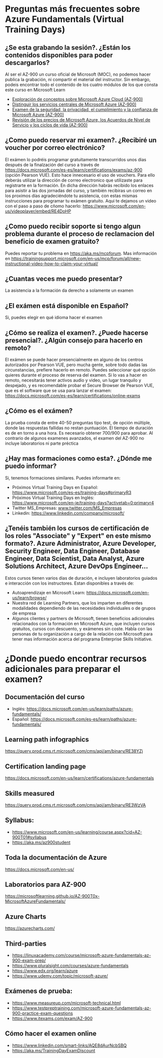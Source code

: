 # Preguntas más frecuentes sobre Azure Fundamentals (Virtual Training Days)

## ¿Se esta grabando la sesión?. ¿Están los contenidos disponibles para poder descargarlos?
Al ser el AZ-900 un curso oficial de Microsoft (MOC), no podemos hacer publica la grabación, ni compartir el material del instructor. Sin embargo, podeis encontrar todo el contenido de los cuatro módulos de los que consta este curso en Microsoft Learn

 - [Exploración de conceptos sobre Microsoft Azure Cloud (AZ-900)](https://docs.microsoft.com/learn/paths/explore-microsoft-azure-cloud-concepts/)
 - [Distinguir los servicios centrales de Microsoft Azure (AZ-900)](https://docs.microsoft.com/learn/paths/distinguish-microsoft-azure-core-services/)
 - [Examen de la seguridad, la privacidad, el cumplimiento y la confianza de Microsoft Azure (AZ-900)](https://docs.microsoft.com/learn/paths/examine-microsoft-azure-security-privacy-compliance-trust/)
 - [Revisión de los precios de Microsoft Azure, los Acuerdos de Nivel de Servicio y los ciclos de vida (AZ-900)](https://docs.microsoft.com/learn/paths/review-microsoft-azure-pricing-slas-lifecycles/)

## ¿Como puedo reservar mi examen?. ¿Recibiré un voucher por correo electrónico?
El exámen lo podréis programar gratuitamente transcurridos unos dias después de la finalzación del curso a través de https://docs.microsoft.com/es-es/learn/certifications/exams/az-900 (opción Pearson VUE). Esto hace innecesario el uso de vouchers. Para ello deberás utilizar la dirección de correo electronico que utilizaste para registrarte en la formación. En dicha dirección habrás recibido los enlaces para asistir a las dos jornadas del curso, y también recibiras un correo en los proximos días agradeciéndote tu asistencia, con estas mismas instrucciones para programar tu exámen gratuito. Aqui te dejamos un video con el paso a paso de cñomo hacerlo: https://www.microsoft.com/en-us/videoplayer/embed/RE4DoHP 

## ¿Como puedo recibir soporte si tengo algun problema durante el proceso de reclamacion del beneficio de examen gratuito?
Puedes reportar tu problema en https://aka.ms/mcpforum. Mas información en https://trainingsupport.microsoft.com/en-us/mcp/forum/all/new-instructional-video-how-to-claim-your-virtual/

## ¿Cuantas veces me puedo presentar?
La asistencia a la formación da derecho a solamente un examen

## ¿El exámen está disponible en Español?
Si, puedes elegir en qué idioma hacer el examen

## ¿Cómo se realiza el examen?. ¿Puede hacerse presencial?. ¿Algún consejo para hacerlo en remoto?
El exámen se puede hacer presencialmente en alguno de los centros autorizados por Pearson VUE, pero mucha gente, sobre todo dadas las circunstancias, prefiere hacerlo en remoto. Puedes seleccionar qué opción quieres durante el proceso de reserva del examen. Si lo vas a hacer en remoto, necesitarás tener activos audio y video, un lugar tranquilo y despejado, y es recomendable probar el Secure Browser de Pearson VUE, que es el software que se usa para lanzar el examen: https://docs.microsoft.com/es-es/learn/certifications/online-exams 

## ¿Cómo es el exámen?
La prueba consta de entre 40-50 preguntas tipo test, de opción múltiple, donde las respuestas fallidas no restan puntuación. El tiempo de duración es de en torno a una hora. Es necesario obtener 700/900 para aprobar. Al contrario de algunos examenes avanzados, el examen del AZ-900 no incluye laboratorios ni parte préctica

## ¿Hay mas formaciones como esta?. ¿Dónde me puedo informar?
Si, tenemos formaciones similares. Puedes informarte en:
- Próximos Virtual Training Days en Español: https://www.microsoft.com/es-es/training-days#primaryR3 
- Próximos Virtual Training Days en Inglés: https://www.microsoft.com/en-ie/training-days?activetab=0:primaryr4 
- Twitter MS_Empresas: www.twitter.com/MS_Empresas 
- Linkedin: https://www.linkedin.com/company/microsoft/

## ¿Tenéis también los cursos de certificación de los roles "Associate" y "Expert" en este mismo formato?. Azure Administrator, Azure Developer, Security Engineer, Data Engineer, Database Engineer, Data Scientist, Data Analyst, Azure Solutions Architect, Azure DevOps Engineer...
Estos cursos tienen varios dias de duración, e incluyen laboratorios guiados e interacción con los instructores. Estan disponibles a través de:
- Autoaprendizaje en Microsoft Learn: https://docs.microsoft.com/en-us/learn/browse/
- Nuestra red de Learning Partners, que los imparten en diferentes modalidades dependiendo de las necesidades individuales o de grupos de empresa
- Algunos clientes y partners de Microsoft, tienen beneficios adicionales relacionados con la formación en Microsoft Azure, que incluyen cursos gratuitos, cursos con descuento, y exámenes sin coste. Habla con las personas de tu organización a cargo de la relación con Microsoft para tener mas información acerca del programa Enterprise Skills Initiative.

# ¿Donde puedo encontrar recursos adicionales para preparar el examen?

## Documentación del curso
- Inglés: https://docs.microsoft.com/en-us/learn/paths/azure-fundamentals/
- Español: https://docs.microsoft.com/es-es/learn/paths/azure-fundamentals/

## Learning path infographics
https://query.prod.cms.rt.microsoft.com/cms/api/am/binary/RE38YZj

## Certification landing page
https://docs.microsoft.com/en-us/learn/certifications/azure-fundamentals

## Skills measured
https://query.prod.cms.rt.microsoft.com/cms/api/am/binary/RE3WzVA

## Syllabus:
- https://www.microsoft.com/en-us/learning/course.aspx?cid=AZ-900T01#syllabus
- https://aka.ms/az900student  

## Toda la documentación de Azure
https://docs.microsoft.com/en-us/

## Laboratorios para AZ-900
https://microsoftlearning.github.io/AZ-900T0x-MicrosoftAzureFundamentals/ 

## Azure Charts
https://azurecharts.com/

## Third-parties
- https://linuxacademy.com/course/microsoft-azure-fundamentals-az-900-exam-prep/
- https://www.pluralsight.com/courses/azure-fundamentals
- https://www.edx.org/learn/azure 
- https://www.udemy.com/topic/microsoft-azure/ 

## Exámenes de prueba:
- https://www.measureup.com/microsoft-technical.html
- https://www.testpreptraining.com/microsoft-azure-fundamentals-az-900-practice-exam-questions
- https://www.itexams.com/exam/AZ-900

## Cómo hacer el examen online  
- https://www.linkedin.com/smart-links/AQE8dAurNcbSBQ
- https://aka.ms/TrainingDayExamDiscount 
